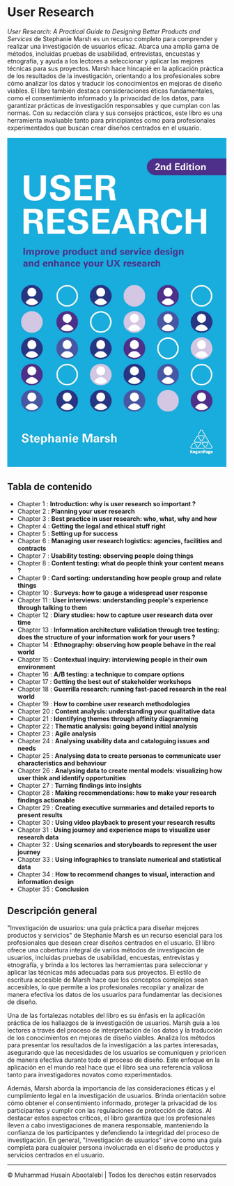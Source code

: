 <!-- ©©©©©©©©©©©©©©©©©©©©©©©© All Rights Are Reserved By Muhammad Husain Abootalebi ©©©©©©©©©©©©©©©©©©©©©©©©©©©©©©©©©© -->

# User Research

*User Research: A Practical Guide to Designing Better Products and Services* de Stephanie Marsh es un recurso completo para comprender y realizar una investigación de usuarios eficaz. Abarca una amplia gama de métodos, incluidas pruebas de usabilidad, entrevistas, encuestas y etnografía, y ayuda a los lectores a seleccionar y aplicar las mejores técnicas para sus proyectos. Marsh hace hincapié en la aplicación práctica de los resultados de la investigación, orientando a los profesionales sobre cómo analizar los datos y traducir los conocimientos en mejoras de diseño viables. El libro también destaca consideraciones éticas fundamentales, como el consentimiento informado y la privacidad de los datos, para garantizar prácticas de investigación responsables y que cumplan con las normas. Con su redacción clara y sus consejos prácticos, este libro es una herramienta invaluable tanto para principiantes como para profesionales experimentados que buscan crear diseños centrados en el usuario.

![User Research](../../assets/Books/Book%20Covers/2%20-%20User%20Research.webp)

## Tabla de contenido

* Chapter 1 : **Introduction: why is user research so important ?**
* Chapter 2 : **Planning your user research**
* Chapter 3 : **Best practice in user research: who, what, why and how**
* Chapter 4 : **Getting the legal and ethical stuff right**
* Chapter 5 : **Setting up for success**
* Chapter 6 : **Managing user research logistics: agencies, facilities and contracts**
* Chapter 7 : **Usability testing: observing people doing things**
* Chapter 8 : **Content testing: what do people think your content means ?**
* Chapter 9 : **Card sorting: understanding how people group and relate things**
* Chapter 10 : **Surveys: how to gauge a widespread user response**
* Chapter 11 : **User interviews: understanding people's experience through talking to them**
* Chapter 12 : **Diary studies: how to capture user research data over time**
* Chapter 13 : **Information architecture validation through tree testing: does the structure of your information work for your users ?**
* Chapter 14 : **Ethnography: observing how people behave in the real world**
* Chapter 15 : **Contextual inquiry: interviewing people in their own environment**
* Chapter 16 : **A/B testing: a technique to compare options**
* Chapter 17 : **Getting the best out of stakeholder workshops**
* Chapter 18 : **Guerrilla research: running fast-paced research in the real world**
* Chapter 19 : **How to combine user research methodologies**
* Chapter 20 : **Content analysis: understanding your qualitative data**
* Chapter 21 : **Identifying themes through affinity diagramming**
* Chapter 22 : **Thematic analysis: going beyond initial analysis**
* Chapter 23 : **Agile analysis**
* Chapter 24 : **Analysing usability data and cataloguing issues and needs**
* Chapter 25 : **Analysing data to create personas to communicate user characteristics and behaviour**
* Chapter 26 : **Analysing data to create mental models: visualizing how user think and identify opportunities**
* Chapter 27 : **Turning findings into insights**
* Chapter 28 : **Making recommendations: how to make your research findings actionable**
* Chapter 29 : **Creating executive summaries and detailed reports to present results**
* Chapter 30 : **Using video playback to present your research results**
* Chapter 31 : **Using journey and experience maps to visualize user research data**
* Chapter 32 : **Using scenarios and storyboards to represent the user journey**
* Chapter 33 : **Using infographics to translate numerical and statistical data**
* Chapter 34 : **How to recommend changes to visual, interaction and information design**
* Chapter 35 : **Conclusion**

## Descripción general

"Investigación de usuarios: una guía práctica para diseñar mejores productos y servicios" de Stephanie Marsh es un recurso esencial para los profesionales que desean crear diseños centrados en el usuario. El libro ofrece una cobertura integral de varios métodos de investigación de usuarios, incluidas pruebas de usabilidad, encuestas, entrevistas y etnografía, y brinda a los lectores las herramientas para seleccionar y aplicar las técnicas más adecuadas para sus proyectos. El estilo de escritura accesible de Marsh hace que los conceptos complejos sean accesibles, lo que permite a los profesionales recopilar y analizar de manera efectiva los datos de los usuarios para fundamentar las decisiones de diseño.

Una de las fortalezas notables del libro es su énfasis en la aplicación práctica de los hallazgos de la investigación de usuarios. Marsh guía a los lectores a través del proceso de interpretación de los datos y la traducción de los conocimientos en mejoras de diseño viables. Analiza los métodos para presentar los resultados de la investigación a las partes interesadas, asegurando que las necesidades de los usuarios se comuniquen y prioricen de manera efectiva durante todo el proceso de diseño. Este enfoque en la aplicación en el mundo real hace que el libro sea una referencia valiosa tanto para investigadores novatos como experimentados.

Además, Marsh aborda la importancia de las consideraciones éticas y el cumplimiento legal en la investigación de usuarios. Brinda orientación sobre cómo obtener el consentimiento informado, proteger la privacidad de los participantes y cumplir con las regulaciones de protección de datos. Al destacar estos aspectos críticos, el libro garantiza que los profesionales lleven a cabo investigaciones de manera responsable, manteniendo la confianza de los participantes y defendiendo la integridad del proceso de investigación. En general, "Investigación de usuarios" sirve como una guía completa para cualquier persona involucrada en el diseño de productos y servicios centrados en el usuario.

---

© Muhammad Husain Abootalebi | Todos los derechos están reservados

<!-- ©©©©©©©©©©©©©©©©©©©©©©©© All Rights Are Reserved By Muhammad Husain Abootalebi ©©©©©©©©©©©©©©©©©©©©©©©©©©©©©©©©©© -->
